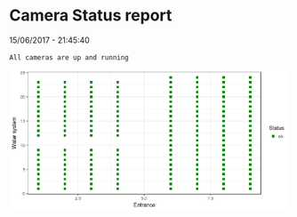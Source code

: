 Camera Status report
================
15/06/2017 - 21:45:40

    All cameras are up and running

![](camreport_files/figure-markdown_github/unnamed-chunk-2-1.png)
